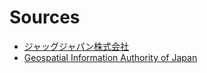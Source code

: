 # Sources
* [ジャッグジャパン株式会社](https://gis.jag-japan.com/covid19jp/)
* [Geospatial Information Authority of Japan](https://www.gsi.go.jp/kankyochiri/gm_japan_e.html)
